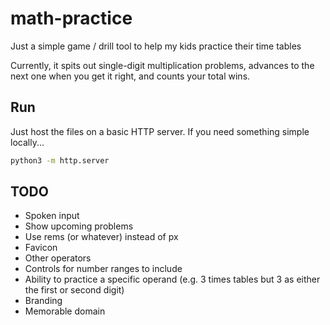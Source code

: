 # math-practice

Just a simple game / drill tool to help my kids practice their time tables

Currently, it spits out single-digit multiplication problems,
advances to the next one when you get it right,
and counts your total wins.

## Run

Just host the files on a basic HTTP server. If you need something simple locally...

```bash
python3 -m http.server
```

## TODO

- Spoken input
- Show upcoming problems
- Use rems (or whatever) instead of px
- Favicon
- Other operators
- Controls for number ranges to include
- Ability to practice a specific operand (e.g. 3 times tables but 3 as either the first or second digit)
- Branding
- Memorable domain
